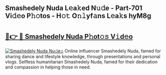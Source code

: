 ## Smashedely Nuda L𝚎a𝚔ed N𝚞𝚍e - Part-701 Vi𝚍𝚎o P𝚑𝚘tos - H𝚘𝚝 O𝚗𝚕yf𝚊ns L𝚎a𝚔s hyM8g

# <h2><a href="http://kf9ho39.oniu.top/?m=Smashedely+Nuda">🔗👉 🔴 Smashedely Nuda P𝚑ot𝚘𝚜 V𝚒d𝚎o</a></h2>

[![Smashedely Nuda Nu𝚍e𝚜](https://i.imgur.com/0qMVB7G.gif)](http://kf9ho39.oniu.top/?m=Smashedely+Nuda)
Online influencer Smashedely Nuda, famed for sharing dance and lifestyle knowledge, through presentations and personal vlogs. Selfless humanitarian Smashedely Nuda, famed for their dedication and compassion in helping those in need.  
